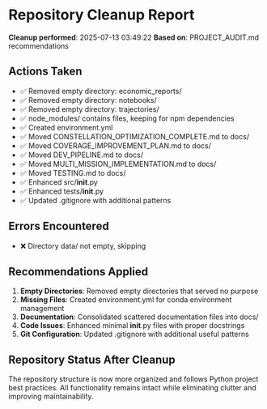 # Repository Cleanup Report

**Cleanup performed**: 2025-07-13 03:49:22
**Based on**: PROJECT_AUDIT.md recommendations

## Actions Taken

- ✅ Removed empty directory: economic_reports/
- ✅ Removed empty directory: notebooks/
- ✅ Removed empty directory: trajectories/
- ✅ node_modules/ contains files, keeping for npm dependencies
- ✅ Created environment.yml
- ✅ Moved CONSTELLATION_OPTIMIZATION_COMPLETE.md to docs/
- ✅ Moved COVERAGE_IMPROVEMENT_PLAN.md to docs/
- ✅ Moved DEV_PIPELINE.md to docs/
- ✅ Moved MULTI_MISSION_IMPLEMENTATION.md to docs/
- ✅ Moved TESTING.md to docs/
- ✅ Enhanced src/__init__.py
- ✅ Enhanced tests/__init__.py
- ✅ Updated .gitignore with additional patterns

## Errors Encountered

- ❌ Directory data/ not empty, skipping

## Recommendations Applied

1. **Empty Directories**: Removed empty directories that served no purpose
2. **Missing Files**: Created environment.yml for conda environment management
3. **Documentation**: Consolidated scattered documentation files into docs/
4. **Code Issues**: Enhanced minimal __init__.py files with proper docstrings
5. **Git Configuration**: Updated .gitignore with additional useful patterns

## Repository Status After Cleanup

The repository structure is now more organized and follows Python
project best practices. All functionality remains intact while
eliminating clutter and improving maintainability.
